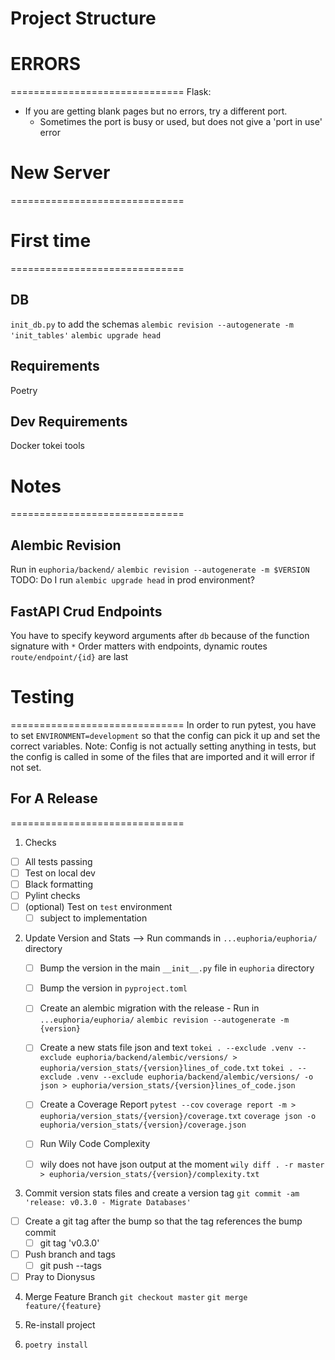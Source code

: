 # Project Structure

# ERRORS
==============================
Flask:
- If you are getting blank pages but no errors, try a different port.
  - Sometimes the port is busy or used, but does not give a 'port in use' error



# New Server
==============================





# First time
==============================

## DB
`init_db.py` to add the schemas
`alembic revision --autogenerate -m 'init_tables'`
`alembic upgrade head`




## Requirements
Poetry

## Dev Requirements
Docker
tokei
tools


# Notes
==============================

## Alembic Revision
Run in `euphoria/backend/`
`alembic revision --autogenerate -m $VERSION`
TODO: Do I run `alembic upgrade head` in prod environment?


## FastAPI Crud Endpoints
You have to specify keyword arguments after `db` because of the function signature with `*`
Order matters with endpoints, dynamic routes `route/endpoint/{id}` are last


# Testing
==============================
In order to run pytest, you have to set `ENVIRONMENT=development` so that the config can pick it up and set the correct variables.
Note: Config is not actually setting anything in tests, but the config is called in some of the files that are imported and it will error if not set.


## For A Release
==============================
1. Checks
  - [ ] All tests passing
  - [ ] Test on local dev
  - [ ] Black formatting
  - [ ] Pylint checks
  - [ ] (optional) Test on `test` environment
    - [ ] subject to implementation

2. Update Version and Stats --> Run commands in `...euphoria/euphoria/` directory
   - [ ] Bump the version in the main `__init__.py` file in `euphoria` directory
   - [ ] Bump the version in `pyproject.toml`
   - [ ] Create an alembic migration with the release - Run in `...euphoria/euphoria/`
    `alembic revision --autogenerate -m {version}`
   - [ ] Create a new stats file json and text
    `tokei . --exclude .venv --exclude euphoria/backend/alembic/versions/ > euphoria/version_stats/{version}lines_of_code.txt`
    `tokei . --exclude .venv --exclude euphoria/backend/alembic/versions/ -o json > euphoria/version_stats/{version}lines_of_code.json`
   - [ ] Create a Coverage Report
    `pytest --cov`
    `coverage report -m > euphoria/version_stats/{version}/coverage.txt`
    `coverage json -o euphoria/version_stats/{version}/coverage.json`

   - [ ] Run Wily Code Complexity
   - [ ] wily does not have json output at the moment
    `wily diff . -r master > euphoria/version_stats/{version}/complexity.txt`
  
3. Commit version stats files and create a version tag
  `git commit -am 'release: v0.3.0 - Migrate Databases'`
- [ ] Create a git tag after the bump so that the tag references the bump commit
  - [ ] git tag 'v0.3.0'
- [ ] Push branch and tags
  - [ ] git push --tags
- [ ] Pray to Dionysus

4. Merge Feature Branch
  `git checkout master`
  `git merge feature/{feature}`

5. Re-install project
6. `poetry install`